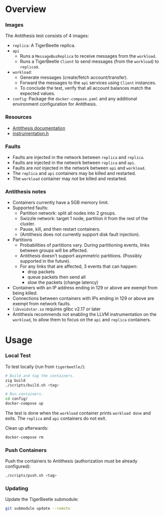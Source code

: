 # Overview
### Images

The Antithesis test consists of 4 images:

- `replica`: A TigerBeetle replica.
- `api`
    - Runs a `MessageBusReplica` to receive messages from the `workload`.
    - Runs a TigerBeetle `Client` to send messages (from the `workload`) to `replica`s.
- `workload`:
    - Generate messages (create/fetch account/transfer).
    - Forward the messages to the `api` services using `Client` instances.
    - To conclude the test, verify that all account balances match the expected values.
- `config`: Package the `docker-compose.yaml` and any additional environment configuration for Antithesis.

### Resources

- [Antithesis documentation](https://antithesis.com/docs/index.html)
- [instrumentation.h](https://drive.google.com/file/d/1D7FPHL54znblGol4vMw8uwMFpLkaOePX/view)

### Faults

- Faults are injected in the network between `replica` and `replica`.
- Faults are injected in the network between `replica` and `api`.
- Faults are _not_ injected in the network between `api` and `workload`.
- The `replica` and `api` containers may be killed and restarted.
- The `workload` container may _not_ be killed and restarted.

### Antithesis notes

- Containers currently have a 5GB memory limit.
- Supported faults:
    - Partition network: split all nodes into 2 groups.
    - Swizzle network: target 1 node, partition it from the rest of the cluster.
    - Pause, kill, and then restart containers.
    - (Antithesis does not currently support disk fault injection).
- Partitions
  - Probabilities of partitions vary. During partitioning events, links between groups will be affected.
  - Antithesis doesn't support asymmetric partitions. (Possibly supported in the future).
  - For any links that are affected, 3 events that can happen:
      - drop packets
      - queue packets then send all
      - slow the packets (change latency)
- Containers with an IP address ending in 129 or above are exempt from being killed.
- Connections between containers with IPs ending in 129 or above are exempt from network faults.
- `libvoidstar.so` requires glibc v2.17 or later
- Antithesis recommends not enabling the LLVM instrumentation on the `workload`, to allow them to focus on the `api` and `replica` containers.

# Usage

### Local Test

To test locally (run from `tigerbeetle/`):

```bash
# Build and tag the containers.
zig build
./scripts/build.sh <tag>

# Run containers.
cd config/
docker-compose up
```

The test is done when the `workload` container prints `workload done` and exits.
The `replica` and `api` containers do not exit.

Clean up afterwards:

```bash
docker-compose rm
```

### Push Containers

Push the containers to Antithesis (authorization must be already configured):

```bash
./scripts/push.sh <tag>
```

### Updating

Update the TigerBeetle submodule:

```bash
git submodule update --remote
```
